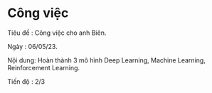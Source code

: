 # Công việc 
Tiêu đề :   Công việc cho anh Biên.

Ngày    :   06/05/23.

Nội dung:   Hoàn thành 3 mô hình Deep Learning, Machine Learning, Reinforcement Learning.

Tiến độ : 2/3
